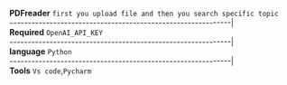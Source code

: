 **PDFreader**
``first you upload file and then you search specific topic `` <br>
-------------------------------------------------------------|<br>
**Required** ``OpenAI_API_KEY``<br>
-------------------------------------------------------------|<br>
**language**
`Python`<br>
-------------------------------------------------------------|<br>
**Tools** ``Vs code``,``Pycharm``